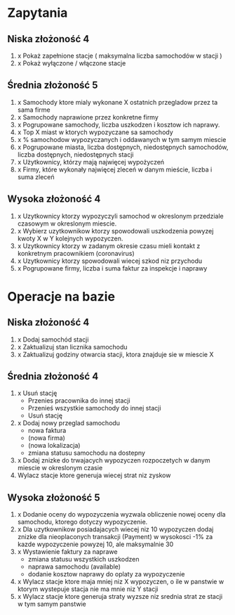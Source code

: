 # Zapytania 

## Niska złożoność 4
1. x Pokaż zapełnione stacje ( maksymalna liczba samochodów w stacji )
1. x Pokaż wyłączone / włączone stacje

## Średnia złożoność 5 
1. x Samochody ktore mialy wykonane X ostatnich przegladow przez ta sama firme
1. x Samochody naprawione przez konkretne firmy
1. x Pogrupowane samochody, liczba uszkodzen i kosztow ich naprawy.
1. x Top X miast w ktorych wypozyczane sa samochody 
1. x % samochodow wypozyczanych i oddawanych w tym samym miescie 
1. x Pogrupowane miasta, liczba dostępnych, niedostępnych samochodów, liczba dostępnych, niedostępnych stacji
1. x Użytkownicy, którzy mają najwięcej wypożyczeń
2. x Firmy, które wykonały najwięcej zleceń w danym mieście, liczba i suma zleceń

## Wysoka złożoność 4
1. x Uzytkownicy ktorzy wypozyczyli samochod w okreslonym przedziale czasowym w okreslonym miescie.
1. x Wybierz uzytkownikow ktorzy spowodowali uszkodzenia powyzej kwoty X w Y kolejnych wypozyczen.
1. x Uzytkownicy ktorzy w zadanym okresie czasu mieli kontakt z konkretnym pracownikiem (coronavirus)
1. x Uzytkownicy ktorzy spowodowali wiecej szkod niz przychodu
1. x Pogrupowane firmy, liczba i suma faktur za inspekcje i naprawy

# Operacje na bazie

## Niska złożoność 4
1. x Dodaj samochód stacji
1. x Zaktualizuj stan licznika samochodu
1. x Zaktualizuj godziny otwarcia stacji, ktora znajduje sie w miescie X

## Średnia złożoność  4
1. x Usuń stację
    * Przenies pracownika do innej stacji
    * Przenieś wszystkie samochody do innej stacji
    * Usuń stację
1. x Dodaj nowy przeglad samochodu
    * nowa faktura
    * (nowa firma)
    * (nowa lokalizacja)
    * zmiana statusu samochodu na dostepny
1. x Dodaj znizke do trwajacych wypozyczen rozpoczetych w danym miescie w okreslonym czasie
1. Wylacz stacje ktore generuja wiecej strat niz zyskow

## Wysoka złożoność 5
1. x Dodanie oceny do wypozyczenia wyzwala obliczenie nowej oceny dla samochodu, ktorego dotyczy wypozyczenie.
1. x Dla uzytkownikow posiadajacych wiecej niz 10 wypozyczen dodaj znizke dla nieoplaconych transakcji (Payment) w wysokosci -1% za kazde wypozyczenie powyzej 10, ale maksymalnie 30
1. x Wystawienie faktury za naprawe
    * zmiana statusu wszystkich uszkodzen
    * naprawa samochodu (available)
    * dodanie kosztow naprawy do oplaty za wypozyczenie
1. x Wylacz stacje ktore maja mniej niz X wypozyczen, o ile w panstwie w ktorym wystepuje stacja nie ma mnie niz Y stacji
1. x Wylacz stacje ktore generuja straty wyzsze niz srednia strat ze stacji w tym samym panstwie


